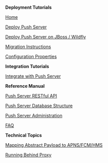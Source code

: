 **Deployment Tutorials**

[Home](./Readme.md)

[Deploy Push Server](./Deploying-Push-Server.md)

[Deploy Push Server on JBoss / Wildfly](./Deploying-Wildfly.md)

[Migration Instructions](./Migration-Instructions.md)

[Configuration Properties](./Configuration-Properties.md)

**Integration Tutorials**

[Integrate with Push Server](./Push-Server-Integration.md)

**Reference Manual**

[Push Server RESTful API](./Push-Server-API.md)

[Push Server Database Structure](./Push-Server-Database.md)

[Push Server Administration](./Push-Server-Administration.md)

[FAQ](./FAQ.md)

**Technical Topics**

[Mapping Abstract Payload to APNS/FCM/HMS](./Push-Message-Payload-Mapping.md)

[Running Behind Proxy](./Running-Behind-Proxy.md)
